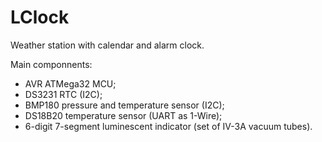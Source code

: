 # LClock

Weather station with calendar and alarm clock.

Main componnents:
 * AVR ATMega32 MCU;
 * DS3231 RTC (I2C);
 * BMP180 pressure and temperature sensor (I2C);
 * DS18B20 temperature sensor (UART as 1-Wire);
 * 6-digit 7-segment luminescent indicator (set of IV-3A vacuum tubes).